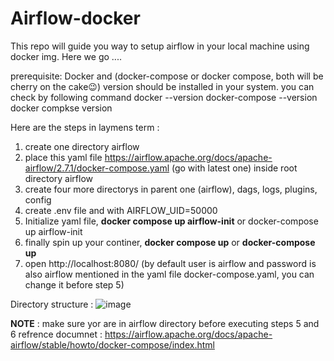 # Airflow-docker
This repo will guide you way to setup airflow in your local machine using docker img. Here we go ....

prerequisite: Docker and (docker-compose or docker compose, both will be cherry on the cake😉) version should be installed in your system. you can check by following command 
docker --version
docker-compose --version 
docker compkse version 

Here are the steps in laymens term :

1. create one directory airflow
2. place this yaml file https://airflow.apache.org/docs/apache-airflow/2.7.1/docker-compose.yaml (go with latest one) inside root directory airflow
3. create four more directorys in parent one (airflow), dags, logs, plugins, config
4. create .env file and with AIRFLOW_UID=50000
5. Initialize yaml file, **docker compose up airflow-init** or docker-compose up airflow-init
6. finally spin up your continer, **docker compose up** or **docker-compose up**
7. open http://localhost:8080/ (by default user is airflow and password is also airflow mentioned in the yaml file docker-compose.yaml, you can change it before step 5)

Directory structure :
![image](https://github.com/mvv-git-eng/Airflow-docker/assets/84799610/4b8ce8df-e6b1-4501-ba0d-c0a7072d1e35)

**NOTE** : make sure yor are in airflow directory before executing steps 5 and 6 
refrence documnet : https://airflow.apache.org/docs/apache-airflow/stable/howto/docker-compose/index.html
